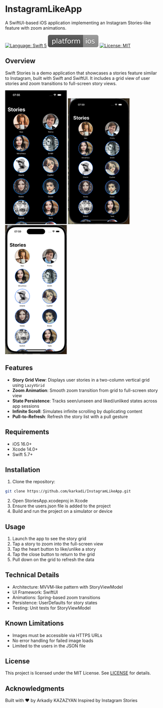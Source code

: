 # InstagramLikeApp

A SwiftUI-based iOS application implementing an Instagram Stories-like feature with zoom animations.

[![Language: Swift 5](https://img.shields.io/badge/language-swift%205-f48041.svg?style=flat)](https://developer.apple.com/swift)
[![Platform](https://raw.githubusercontent.com/karkadi/InstagramLikeApp/master/ScreenShoots/platform.svg?style=flat)](https://github.com/karkadi/InstagramLikeApp.git)
[![License: MIT](http://img.shields.io/badge/license-MIT-lightgrey.svg?style=flat)](https://raw.githubusercontent.com/karkadi/InstagramLikeApp/master/LICENSE)

## Overview

Swift Stories is a demo application that showcases a stories feature similar to Instagram, built with Swift and SwiftUI. It includes a grid view of user stories and zoom transitions to full-screen story views.

<img src="https://raw.githubusercontent.com/karkadi/InstagramLikeApp/master/ScreenShoots/demo.gif" width="200px" > 
<img src="https://raw.githubusercontent.com/karkadi/InstagramLikeApp/master/ScreenShoots/dark.png" width="200px" > 
<img src="https://raw.githubusercontent.com/karkadi/InstagramLikeApp/master/ScreenShoots/light.png" width="200px" >

## Features

- **Story Grid View**: Displays user stories in a two-column vertical grid using `LazyVGrid`
- **Zoom Animation**: Smooth zoom transition from grid to full-screen story view
- **State Persistence**: Tracks seen/unseen and liked/unliked states across app sessions
- **Infinite Scroll**: Simulates infinite scrolling by duplicating content
- **Pull-to-Refresh**: Refresh the story list with a pull gesture

## Requirements

- iOS 16.0+
- Xcode 14.0+
- Swift 5.7+

## Installation

1. Clone the repository:

```bash
git clone https://github.com/karkadi/InstagramLikeApp.git
```

2. Open StoriesApp.xcodeproj in Xcode
3. Ensure the users.json file is added to the project
4. Build and run the project on a simulator or device

## Usage

1. Launch the app to see the story grid
2. Tap a story to zoom into the full-screen view
3. Tap the heart button to like/unlike a story
4. Tap the close button to return to the grid
5. Pull down on the grid to refresh the data

## Technical Details

- Architecture: MVVM-like pattern with StoryViewModel
- UI Framework: SwiftUI
- Animations: Spring-based zoom transitions
- Persistence: UserDefaults for story states
- Testing: Unit tests for StoryViewModel

## Known Limitations

- Images must be accessible via HTTPS URLs
- No error handling for failed image loads
- Limited to the users in the JSON file

## License

This project is licensed under the MIT License.
See [LICENSE](LICENSE) for details.

## Acknowledgments

Built with ❤️ by Arkadiy KAZAZYAN
Inspired by Instagram Stories
